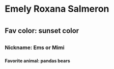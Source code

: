 
# Emely Roxana Salmeron <h1>
## Fav color: sunset color <h2>
### Nickname: Ems or Mimi <h3>
#### Favorite animal: pandas bears <h4>
